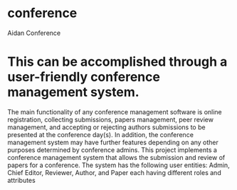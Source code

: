 # conference
Aidan Conference 


# This can be accomplished through a user-friendly conference management system. 
The main functionality of any conference management software is online registration, collecting submissions, papers management, peer review management,
and accepting or rejecting authors submissions to be presented at the conference day(s). 
In addition, the conference management system may have further features depending on any other purposes determined by conference admins.
This project implements a conference management system that allows the submission and review of papers for a conference. 
The system has the following user entities: Admin, Chief Editor, Reviewer, Author, and Paper each having different roles and attributes

